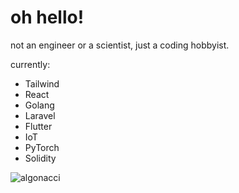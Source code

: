 # oh hello!

not an engineer or a scientist, just a coding hobbyist.

currently:
- Tailwind
- React
- Golang
- Laravel
- Flutter
- IoT
- PyTorch
- Solidity

<img src="https://github-readme-streak-stats.herokuapp.com/?user=algonacci&" alt="algonacci" />
